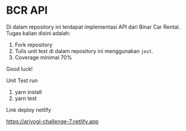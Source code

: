 # BCR API

Di dalam repository ini terdapat implementasi API dari Binar Car Rental.
Tugas kalian disini adalah:
1. Fork repository
2. Tulis unit test di dalam repository ini menggunakan `jest`.
3. Coverage minimal 70%

Good luck!

Unit Test run

1. yarn install
2. yarn test

Link deploy netlify

https://ariyogi-challenge-7.netlify.app